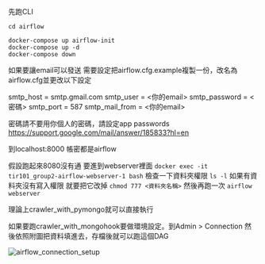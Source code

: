 先跑CLI

```
cd airflow
```

```
docker-compose up airflow-init
docker-compose up -d 
docker-compose down
```

如果要讓email可以發送
需要設定把airflow.cfg.example複製一份，改名為airflow.cfg並更改以下設定

smtp_host = smtp.gmail.com
smtp_user = <你的email>
smtp_password = <密碼>
smtp_port = 587
smtp_mail_from = <你的email>

密碼請不要用你個人的密碼，請設定app passwords
https://support.google.com/mail/answer/185833?hl=en


到localhost:8000
帳密都是airflow

假設跑起來8080沒有通
要進到webserver裡面
``` docker exec -it tir101_group2-airflow-webserver-1 bash ```
檢查一下資料夾權限 ```ls -l```
如果有資料夾沒有寫入權限 就要把它改掉 ```chmod 777 <資料夾名稱>```
然後再跑一次 ```airflow webserver```



理論上crawler_with_pymongo就可以直接執行

如果要跑crawler_with_mongohook要做環境設定。到Admin > Connection 然後依照附圖把資料填進去，存檔後就可以跑這個DAG

![airflow_connection_setup](images/airflow_connection_screenshot.png)
